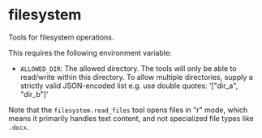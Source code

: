 # filesystem

Tools for filesystem operations.

This requires the following environment variable:

- `ALLOWED_DIR`: The allowed directory. The tools will only be able to read/write within this directory. To allow multiple directories, supply a strictly valid JSON-encoded list e.g. use double quotes: '["dir_a", "dir_b"]'

Note that the `filesystem.read_files` tool opens files in "r" mode, which means it primarily handles text content, and not specialized file types like `.docx`.
